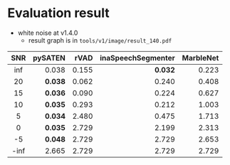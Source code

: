 # Evaluation result

* white noise at v1.4.0
    * result graph is in `tools/v1/image/result_140.pdf`

| SNR   | pySATEN   | rVAD  | inaSpeechSegmenter | MarbleNet |
| :---: | ---:      | ---:  | ---:               | ---:      |
| inf   | 0.038     | 0.155 | **0.032**          | 0.223     |
| 20    | **0.038** | 0.062 | 0.240              | 0.408     |
| 15    | **0.036** | 0.090 | 0.224              | 0.627     |
| 10    | **0.035** | 0.293 | 0.212              | 1.003     |
| 5     | **0.034** | 2.480 | 0.475              | 1.713     |
| 0     | **0.035** | 2.729 | 2.199              | 2.313     |
| -5    | **0.048** | 2.729 | 2.729              | 2.653     |
| -inf  | 2.665     | 2.729 | 2.729              | 2.729     |
